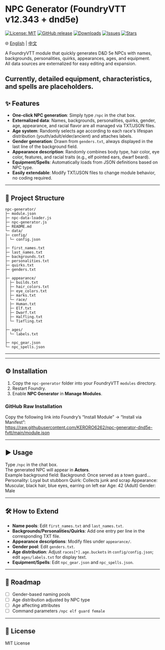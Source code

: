 # NPC Generator (FoundryVTT v12.343 + dnd5e)

[![License: MIT](https://img.shields.io/badge/License-MIT-blue.svg)](LICENSE)
[![GitHub release](https://img.shields.io/github/v/release/KERORO6262/npc-generator)](https://github.com/KERORO6262/npc-generator-dnd5e-fvtt/releases)
[![Downloads](https://img.shields.io/github/downloads/KERORO6262/npc-generator/total.svg)](https://github.com/KERORO6262/npc-generator-dnd5e-fvtt/releases)
[![Issues](https://img.shields.io/github/issues/KERORO6262/npc-generator)](https://github.com/KERORO6262/npc-generator-dnd5e-fvtt/issues)
[![Stars](https://img.shields.io/github/stars/KERORO6262/npc-generator)](https://github.com/KERORO6262/npc-generator-dnd5e-fvtt/stargazers)

🌐 [English](README.md) | [中文](README.zh.md)

A FoundryVTT module that quickly generates D&D 5e NPCs with names, backgrounds, personalities, quirks, appearances, ages, and equipment.  
All data sources are externalized for easy editing and expansion.

Currently, detailed equipment, characteristics, and spells are placeholders.
---

## ✨ Features
- **One-click NPC generation**: Simply type `/npc` in the chat box.  
- **Externalized data**: Names, backgrounds, personalities, quirks, gender, age, appearance, and racial flavor are all managed via TXT/JSON files.  
- **Age system**: Randomly selects age according to each race's lifespan distribution (youth/adult/elder/ancient) and attaches labels.  
- **Gender generation**: Drawn from `genders.txt`, always displayed in the last line of the background field.  
- **Appearance description**: Randomly combines body type, hair color, eye color, features, and racial traits (e.g., elf pointed ears, dwarf beard).  
- **Equipment/Spells**: Automatically loads from JSON definitions based on NPC type.  
- **Easily extendable**: Modify TXT/JSON files to change module behavior, no coding required.  

---

## 📂 Project Structure
```
npc-generator/
├─ module.json
├─ npc-data-loader.js
├─ npc-generator.js
├─ README.md
└─ data/
├─ config/
│ └─ config.json
│
├─ first_names.txt
├─ last_names.txt
├─ backgrounds.txt
├─ personalities.txt
├─ quirks.txt
├─ genders.txt
│
├─ appearance/
│ ├─ builds.txt
│ ├─ hair_colors.txt
│ ├─ eye_colors.txt
│ ├─ marks.txt
│ └─ race/
│ ├─ Human.txt
│ ├─ Elf.txt
│ ├─ Dwarf.txt
│ ├─ Halfling.txt
│ └─ Tiefling.txt
│
├─ ages/
│ └─ labels.txt
│
├─ npc_gear.json
└─ npc_spells.json
```
---

---

## ⚙️ Installation
1. Copy the `npc-generator` folder into your FoundryVTT `modules` directory.  
2. Restart Foundry.  
3. Enable **NPC Generator** in **Manage Modules**.  

### GitHub Raw Installation
Copy the following link into Foundry’s “Install Module” → “Install via Manifest”:  
https://raw.githubusercontent.com/KERORO6262/npc-generator-dnd5e-fvtt/main/module.json  

---

## ▶️ Usage
Type `/npc` in the chat box.  
The generated NPC will appear in **Actors**.  
Example background field:
Background: Once served as a town guard…
Personality: Loyal but stubborn
Quirk: Collects junk and scrap
Appearance: Muscular, black hair, blue eyes, earring on left ear
Age: 42 (Adult)
Gender: Male

---

## 🛠️ How to Extend
- **Name pools**: Edit `first_names.txt` and `last_names.txt`.  
- **Backgrounds/Personalities/Quirks**: Add one entry per line in the corresponding TXT file.  
- **Appearance descriptions**: Modify files under `appearance/`.  
- **Gender pool**: Edit `genders.txt`.  
- **Age distribution**: Adjust `races[*].age.buckets` in `config/config.json`; edit `ages/labels.txt` for display text.  
- **Equipment/Spells**: Edit `npc_gear.json` and `npc_spells.json`.  

---

## 🔮 Roadmap
- [ ] Gender-based naming pools  
- [ ] Age distribution adjusted by NPC type  
- [ ] Age affecting attributes  
- [ ] Command parameters `/npc elf guard female`

---

## 📜 License
MIT License
